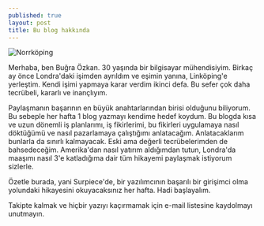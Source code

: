 ```yaml
---
published: true
layout: post
title: Bu blog hakkında
---
```

![Norrköping](/surpiece/img/bg-norrkoping.jpg "Test")

Merhaba, ben Buğra Özkan. 30 yaşında bir bilgisayar mühendisiyim. Birkaç ay önce Londra'daki işimden ayrıldım ve eşimin yanına, Linköping'e yerleştim. Kendi işimi yapmaya karar verdim ikinci defa. Bu sefer çok daha tecrübeli, kararlı ve inançlıyım.

Paylaşmanın başarının en büyük anahtarlarından birisi olduğunu biliyorum. Bu sebeple her hafta 1 blog yazmayı kendime hedef koydum. Bu blogda kısa ve uzun dönemli iş planlarımı, iş fikirlerimi, bu fikirleri uygulamaya nasıl döktüğümü ve nasıl pazarlamaya çalıştığımı anlatacağım. Anlatacaklarım bunlarla da sınırlı kalmayacak. Eski ama değerli tecrübelerimden de bahsedeceğim. Amerika'dan nasıl yatırım aldığımdan tutun, Londra'da maaşımı nasıl 3'e katladığıma dair tüm hikayemi paylaşmak istiyorum sizlerle. 

Özetle burada, yani Surpiece'de, bir yazılımcının başarılı bir girişimci olma yolundaki hikayesini okuyacaksınız her hafta. Hadi başlayalım.

Takipte kalmak ve hiçbir yazıyı kaçırmamak için e-mail listesine kaydolmayı unutmayın.
